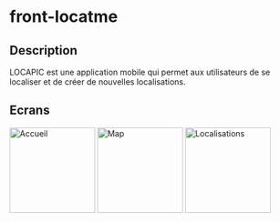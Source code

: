 # front-locatme

## Description
LOCAPIC est une application mobile qui permet aux utilisateurs de se localiser et de créer de nouvelles localisations. 

## Ecrans
<img src="https://github.com/user-attachments/assets/5b52ec97-6fae-415d-baf8-84328da3eb46" alt="Accueil" width="150">
<img src="https://github.com/user-attachments/assets/f03a3779-361a-4d65-b3a4-61c494ea6695" alt="Map" width="150">
<img src="https://github.com/user-attachments/assets/8158e98b-9d1b-4f8d-9db3-06bc0a0d051f" alt="Localisations" width="150">

